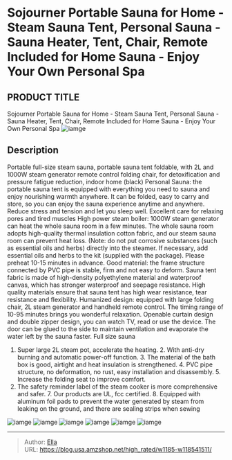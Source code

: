 # Sojourner Portable Sauna for Home - Steam Sauna Tent, Personal Sauna - Sauna Heater, Tent, Chair, Remote Included for Home Sauna - Enjoy Your Own Personal Spa


## PRODUCT TITLE 

Sojourner Portable Sauna for Home - Steam Sauna Tent, Personal Sauna - Sauna Heater, Tent, Chair, Remote Included for Home Sauna - Enjoy Your Own Personal Spa
![iamge](https://b2bfiles1.gigab2b.cn/image/wkseller/12700/20220511_45ff0afb38278c9b0182e353ff94b31c.jpg)

## Description

Portable full-size steam sauna, portable sauna tent foldable, with 2L and 1000W steam generator remote control folding chair, for detoxification and pressure fatigue reduction, indoor home (black)
Personal Sauna: the portable sauna tent is equipped with everything you need to sauna and enjoy nourishing warmth anywhere. It can be folded, easy to carry and store, so you can enjoy the sauna experience anytime and anywhere. Reduce stress and tension and let you sleep well. Excellent care for relaxing pores and tired muscles
High power steam boiler: 1000W steam generator can heat the whole sauna room in a few minutes. The whole sauna room adopts high-quality thermal insulation cotton fabric, and our steam sauna room can prevent heat loss. (Note: do not put corrosive substances (such as essential oils and herbs) directly into the steamer. If necessary, add essential oils and herbs to the kit (supplied with the package). Please preheat 10-15 minutes in advance.
Good material: the frame structure connected by PVC pipe is stable, firm and not easy to deform. Sauna tent fabric is made of high-density polyethylene material and waterproof canvas, which has stronger waterproof and seepage resistance. High quality materials ensure that sauna tent has high wear resistance, tear resistance and flexibility.
Humanized design: equipped with large folding chair, 2L steam generator and handheld remote control. The timing range of 10-95 minutes brings you wonderful relaxation. Openable curtain design and double zipper design, you can watch TV, read or use the device. The door can be glued to the side to maintain ventilation and evaporate the water left by the sauna faster. Full size sauna
1. Super large 2L steam pot, accelerate the heating. 2. With anti-dry burning and automatic power-off function. 3. The material of the bath box is good, airtight and heat insulation is strengthened. 4. PVC pipe structure, no deformation, no rust, easy installation and disassembly. 5. Increase the folding seat to improve comfort.
6. The safety reminder label of the steam cooker is more comprehensive and safer. 7. Our products are UL, fcc certified. 8. Equipped with aluminum foil pads to prevent the water generated by steam from leaking on the ground, and there are sealing strips when sewing




![iamge](https://b2bfiles1.gigab2b.cn/image/wkseller/12700/20220511_c44285aa7a79bdb150e51ed1c3d8e1bb.jpg)
![iamge](https://b2bfiles1.gigab2b.cn/image/wkseller/12700/20220511_9c997ab852c110b27da7fd83b4a3ac69.jpg)
![iamge](https://b2bfiles1.gigab2b.cn/image/wkseller/12700/20220511_cdfa2b3c566b8c4071c0da11f1a14c61.jpg)
![iamge](https://b2bfiles1.gigab2b.cn/image/wkseller/12700/20220511_052646482cc55806808c83e72040d2b4.jpg)
![iamge](https://b2bfiles1.gigab2b.cn/image/wkseller/12700/20220511_793bdce9044151ff7fe6803db3f2e662.jpg)
![iamge](https://b2bfiles1.gigab2b.cn/image/wkseller/12700/20220511_07203a2136847673855b3e0321f8494a.jpg)


---

> Author: [Ella](https://blog.usa.amzshop.net/)  
> URL: https://blog.usa.amzshop.net/high_rated/w1185-w118541511/  

